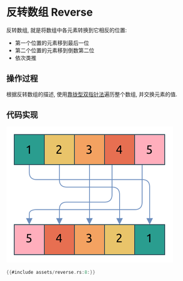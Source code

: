 # 反转数组 Reverse

反转数组, 就是将数组中各元素转换到它相反的位置:

- 第一个位置的元素移到最后一位
- 第二个位置的元素移到倒数第二位
- 依次类推

## 操作过程

根据反转数组的描述, 使用[靠拢型双指针法](../two-pointers/close-up.md)遍历整个数组, 并交换元素的值.

## 代码实现

![reverse array](assets/array-reverse.svg)

```rust
{{#include assets/reverse.rs:8:}}
```